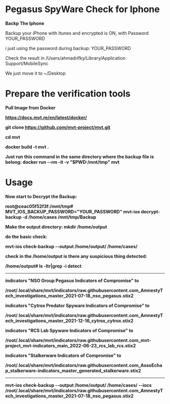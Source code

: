 # Pegasus SpyWare Check for Iphone

<b> Backp The Iphone  </b>

Backup your iPhone with Itunes and encrypted is ON, with Password YOUR_PASSWORD</b>

i just using the password during backup:  YOUR_PASSWORD  

Check the result in 
/Users/ahmadrifky/Library/Application Support/MobileSync

We just move it to ~/Desktop

# Prepare the verification tools
<b> Pull Image from Docker <b>

https://docs.mvt.re/en/latest/docker/

git clone https://github.com/mvt-project/mvt.git

cd mvt

docker build -t mvt .

Just run this command in the same directory where the backup file is belong:
docker run --rm -it -v "$PWD:/mnt/tmp" mvt

# Usage

<b> Now start to Decrypt the Backup: </b>

root@ceac05f52f3f:/mnt/tmp# MVT_IOS_BACKUP_PASSWORD="YOUR_PASSWORD" mvt-ios decrypt-backup -d /home/cases /mnt/tmp/Backup

<b> Make the output directory: </b>
mkdir /home/output

do the basic check:

mvt-ios check-backup --output /home/output/ /home/cases/

check in the /home/output is there any suspicious thing detected:

/home/output# ls -ltr|grep -i detect

***************************************


indicators "NSO Group Pegasus Indicators of Compromise" to

/root/.local/share/mvt/indicators/raw.githubusercontent.com_AmnestyTech_investigations_master_2021-07-18_nso_pegasus.stix2

indicators "Cytrox Predator Spyware Indicators of Compromise" to

/root/.local/share/mvt/indicators/raw.githubusercontent.com_AmnestyTech_investigations_master_2021-12-16_cytrox_cytrox.stix2

indicators "RCS Lab Spyware Indicators of Compromise" to

/root/.local/share/mvt/indicators/raw.githubusercontent.com_mvt-project_mvt-indicators_main_2022-06-23_rcs_lab_rcs.stix2

indicators "Stalkerware Indicators of Compromise" to

/root/.local/share/mvt/indicators/raw.githubusercontent.com_AssoEchap_stalkerware-indicators_master_generated_stalkerware.stix2
***************************************


mvt-ios check-backup --output /home/output/ /home/cases/ --iocs   /root/.local/share/mvt/indicators/raw.githubusercontent.com_AmnestyTech_investigations_master_2021-07-18_nso_pegasus.stix2

